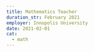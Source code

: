 ```yaml
---
title: Mathematics Teacher
duration_str: February 2021
employer: Innopolis University
date: 2021-02-01
cat:
  - math
---
```

